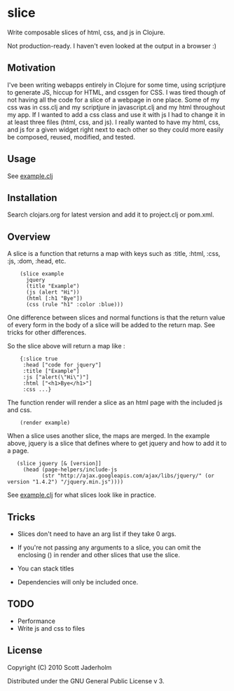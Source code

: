 # slice

Write composable slices of html, css, and js in Clojure.

Not production-ready. I haven't even looked at the output in a browser :)

## Motivation

I've been writing webapps entirely in Clojure for some time, using scriptjure
to generate JS, hiccup for HTML, and cssgen for CSS. I was tired though of not
having all the code for a slice of a webpage in one place. Some of my css was
in css.clj and my scriptjure in javascript.clj and my html throughout my
app. If I wanted to add a css class and use it with js I had to change it in at
least three files (html, css, and js). I really wanted to have my html, css,
and js for a given widget right next to each other so they could more easily be
composed, reused, modified, and tested.

## Usage

See [example.clj](https://github.com/scottjad/slice/blob/master/src/slice/example.clj)

## Installation

Search clojars.org for latest version and add it to project.clj or pom.xml.

## Overview

A slice is a function that returns a map with keys such as :title, :html, :css,
:js, :dom, :head, etc.

        (slice example
          jquery
          (title "Example")
          (js (alert "Hi"))
          (html [:h1 "Bye"])
          (css (rule "h1" :color :blue)))

One difference between slices and normal functions is that the return value of
every form in the body of a slice will be added to the return map. See tricks
for other differences.

So the slice above will return a map like :

        {:slice true
         :head ["code for jquery"]
         :title ["Example"] 
         :js ["alert(\"Hi\")"]
         :html ["<h1>Bye</h1>"]
         :css ...}

The function render will render a slice as an html page with the included js
and css.

        (render example)

When a slice uses another slice, the maps are merged. In the example above,
jquery is a slice that defines where to get jquery and how to add it to a page.

       (slice jquery [& [version]]
         (head (page-helpers/include-js
               (str "http://ajax.googleapis.com/ajax/libs/jquery/" (or version "1.4.2") "/jquery.min.js"))))

See [example.clj](https://github.com/scottjad/slice/blob/master/src/slice/example.clj) for what slices look like in practice.

## Tricks

- Slices don't need to have an arg list if they take 0 args.

- If you're not passing any arguments to a slice, you can omit the enclosing ()
  in render and other slices that use the slice.

- You can stack titles

- Dependencies will only be included once.

## TODO
- Performance
- Write js and css to files

## License

Copyright (C) 2010 Scott Jaderholm

Distributed under the GNU General Public License v 3.
